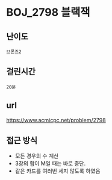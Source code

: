 # BOJ_2798 블랙잭

## 난이도
`브론즈2`

## 걸린시간
`20분`

## url
https://www.acmicpc.net/problem/2798

## 접근 방식

- 모든 경우의 수 계산
- 3장의 합이 M일 때는 바로 중단.
- 같은 카드를 여러번 세지 않도록 하였음